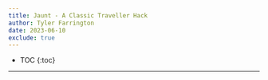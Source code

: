 ```yaml
---
title: Jaunt - A Classic Traveller Hack
author: Tyler Farrington
date: 2023-06-10
exclude: true
---
```


* TOC
{:toc}

---

